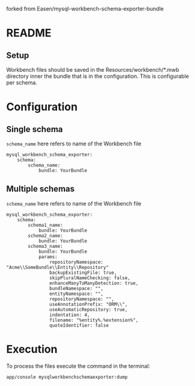 forked from Easen/mysql-workbench-schema-exporter-bundle

README
======


Setup
-----

Workbench files should be saved in the Resources/workbench/*.mwb directory inner the bundle that is in the configuration. This is configurable per schema.


Configuration
=============

Single schema
-------------

`schema_name` here refers to name of the Workbench file

    mysql_workbench_schema_exporter:
        schema:
            schema_name:
                bundle: YourBundle


Multiple schemas
----------------

`schema_name` here refers to name of the Workbench file

    mysql_workbench_schema_exporter:
        schema:
            schema1_name:
                bundle: YourBundle
            schema2_name:
                bundle: YourBundle
            schema3_name:
                bundle: YourBundle
                params:
                    repositoryNamespace: "Acme\\SomeBundle\\Entity\\Repository"
                    backupExistingFile: true,
                    skipPluralNameChecking: false,
                    enhanceManyToManyDetection: true,
                    bundleNamespace: "",
                    entityNamespace: "",
                    repositoryNamespace: "",
                    useAnnotationPrefix: "ORM\\",
                    useAutomaticRepository: true,
                    indentation: 4,
                    filename: "%entity%.%extension%",
                    quoteIdentifier: false

Execution
=========

To process the files execute the command in the terminal:

	app/console mysqlworkbenchschemaexporter:dump

